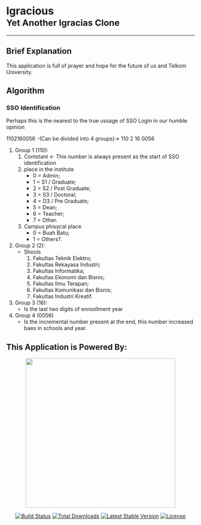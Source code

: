 # Igracious <br/><small>Yet Another Igracias Clone</small>

---

## Brief Explanation 
This application is full of prayer and hope for the future of us and Telkom University.

## Algorithm
### SSO Identification
Perhaps this is the nearest to the true ussage of SSO Login in our humble opinion

1102160056 -(Can be divided into 4 groups)-> 110 2 16 0056
1. Group 1 (110):
    1. Contstant <- This number is always present as the start of SSO identification
    2. place in the institute 
        - 0 = Admin;
        - 1 = S1 / Graduate;
        - 2 = S2 / Post Graduate;
        - 3 = S3 / Doctoral;
        - 4 = D3 / Pre Graduate;
        - 5 = Dean;
        - 6 = Teacher;
        - 7 = Other.
    3. Campus phisycal place 
        - 0 = Buah Batu;
        - 1 = Others?.
2. Group 2 (2): 
   - Shools
      1. Fakultas Teknik Elektro;
      2. Fakultas Rekayasa Industri;
      3. Fakultas Informatika;
      4. Fakultas Ekonomi dan Bisnis;
      5. Fakultas Ilmu Terapan;
      6. Fakultas Komunikasi dan Bisnis;
      7. Fakultas Industri Kreatif.
3. Group 3 (16):
   - Is the last two digits of enroollment year
4. Group 4 (0056)
   - Is the incremental number present at the end, this number increased baes in schools and year.

## This Application is Powered By:

<p align="center"><a href="https://laravel.com" target="_blank"><img src="https://raw.githubusercontent.com/laravel/art/master/logo-lockup/5%20SVG/2%20CMYK/1%20Full%20Color/laravel-logolockup-cmyk-red.svg" width="400"></a></p>

<p align="center">
<a href="https://travis-ci.org/laravel/framework"><img src="https://travis-ci.org/laravel/framework.svg" alt="Build Status"></a>
<a href="https://packagist.org/packages/laravel/framework"><img src="https://img.shields.io/packagist/dt/laravel/framework" alt="Total Downloads"></a>
<a href="https://packagist.org/packages/laravel/framework"><img src="https://img.shields.io/packagist/v/laravel/framework" alt="Latest Stable Version"></a>
<a href="https://packagist.org/packages/laravel/framework"><img src="https://img.shields.io/packagist/l/laravel/framework" alt="License"></a>
</p>
